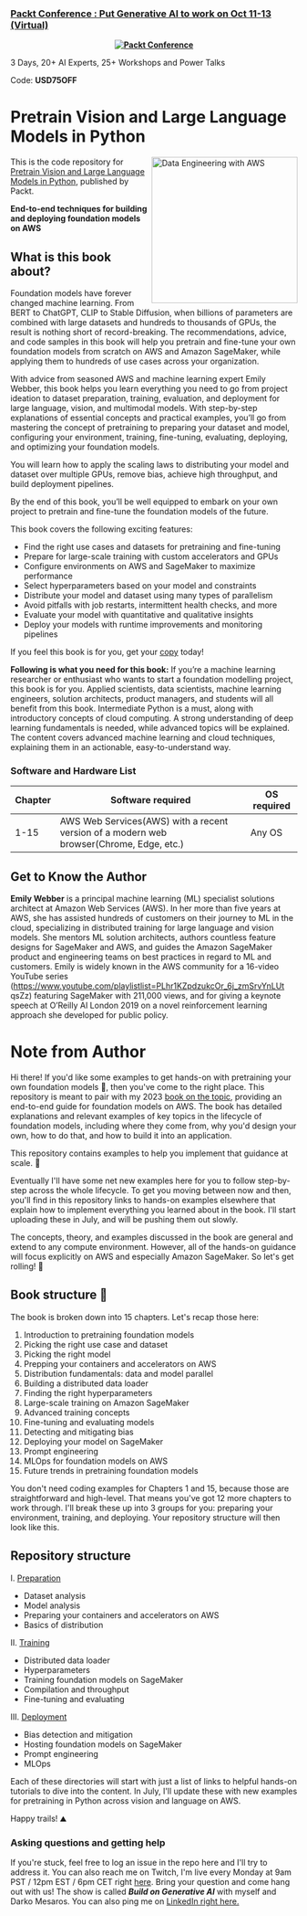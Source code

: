 
### [Packt Conference : Put Generative AI to work on Oct 11-13 (Virtual)](https://packt.link/JGIEY)

<b><p align='center'>[![Packt Conference](https://hub.packtpub.com/wp-content/uploads/2023/08/put-generative-ai-to-work-packt.png)](https://packt.link/JGIEY)</p></b> 
3 Days, 20+ AI Experts, 25+ Workshops and Power Talks 

Code: <b>USD75OFF</b>

# Pretrain Vision and Large Language Models in Python
<a href="https://www.packtpub.com/product/pretrain-vision-and-large-language-models-in-python/9781804618257"><img src="https://m.media-amazon.com/images/I/41hiraOOzWL._SX403_BO1,204,203,200_.jpg" alt="Data Engineering with AWS" height="256px" align="right"></a>

This is the code repository for [Pretrain Vision and Large Language Models in Python](https://www.packtpub.com/product/pretrain-vision-and-large-language-models-in-python/9781804618257), published by Packt.

**End-to-end techniques for building and deploying foundation models on AWS**

## What is this book about?

Foundation models have forever changed machine learning. From BERT to ChatGPT, CLIP to Stable Diffusion, when billions of parameters are combined with large datasets and hundreds to thousands of GPUs, the result is nothing short of record-breaking. The recommendations, advice, and code samples in this book will help you pretrain and fine-tune your own foundation models from scratch on AWS and Amazon SageMaker, while applying them to hundreds of use cases across your organization.

With advice from seasoned AWS and machine learning expert Emily Webber, this book helps you learn everything you need to go from project ideation to dataset preparation, training, evaluation, and deployment for large language, vision, and multimodal models. With step-by-step explanations of essential concepts and practical examples, you’ll go from mastering the concept of pretraining to preparing your dataset and model, configuring your environment, training, fine-tuning, evaluating, deploying, and optimizing your foundation models.

You will learn how to apply the scaling laws to distributing your model and dataset over multiple GPUs, remove bias, achieve high throughput, and build deployment pipelines.

By the end of this book, you’ll be well equipped to embark on your own project to pretrain and fine-tune the foundation models of the future.

This book covers the following exciting features: 
* Find the right use cases and datasets for pretraining and fine-tuning
* Prepare for large-scale training with custom accelerators and GPUs
* Configure environments on AWS and SageMaker to maximize performance
* Select hyperparameters based on your model and constraints
* Distribute your model and dataset using many types of parallelism
* Avoid pitfalls with job restarts, intermittent health checks, and more
* Evaluate your model with quantitative and qualitative insights
* Deploy your models with runtime improvements and monitoring pipelines 

If you feel this book is for you, get your [copy](https://www.amazon.com/Pretrain-Vision-Language-Models-Beginners/dp/180461825X) today!

**Following is what you need for this book:**
If you’re a machine learning researcher or enthusiast who wants to start a foundation modelling project, this book is for you. Applied scientists, data scientists, machine learning engineers, solution architects, product managers, and students will all benefit from this book. Intermediate Python is a must, along with introductory concepts of cloud computing. A strong understanding of deep learning fundamentals is needed, while advanced topics will be explained. The content covers advanced machine learning and cloud techniques, explaining them in an actionable, easy-to-understand way.

### Software and Hardware List

| Chapter  | Software required                                                                    | OS required                        |
| -------- | -------------------------------------------------------------------------------------| -----------------------------------|
|  	1-15	   |   	AWS Web Services(AWS) with a recent version of a modern web browser(Chrome, Edge, etc.)                                  			  | Any OS | 		

<!--
## Errata
-->
<!--
* Page 212 (Paragraph 5, line 1): **s this a good thing? Honestly, I’m happy to fi nally see the shift ; I’ve been working on generating content with AI/ML models in some fashion since at least 2019, and as a writer and creative person myself, I’ve always thought this was the most interesting part of machine learning. ** _should be_ **Is this a good thing? Honestly, I’m happy to fi nally see the shift ; I’ve been working on generating content with AI/ML models in some fashion since at least 2019, and as a writer and creative person myself, I’ve always thought this was the most interesting part of machine learning.**
-->

  
## Get to Know the Author
**Emily Webber** is a principal machine learning (ML) specialist solutions architect at Amazon Web Services (AWS). In her more than five years at AWS, she has assisted hundreds of customers on their journey to ML in the cloud, specializing in distributed training for large language and vision models. She mentors ML solution architects, authors countless feature designs for SageMaker and AWS, and guides the Amazon SageMaker product and engineering teams on best practices in regard to ML and customers. Emily is widely known in the AWS community for a 16-video YouTube series (https://www.youtube.com/playlistlist=PLhr1KZpdzukcOr_6j_zmSrvYnLUt qsZz) featuring SageMaker with 211,000 views, and for giving a keynote speech at O’Reilly AI London 2019 on a novel reinforcement learning approach she developed for public policy.



# Note from Author 


Hi there! If you'd like some examples to get hands-on with pretraining your own foundation models 🧠, then you've come to the right place. This repository is meant to pair with my 2023 [book on the topic](https://bit.ly/dist-train-book), providing an end-to-end guide for foundation models on AWS. The book has detailed explanations and relevant examples of key topics in the lifecycle of foundation models, including where they come from, why you'd design your own, how to do that, and how to build it into an application.

This repository contains examples to help you implement that guidance at scale. 🚀

Eventually I'll have some net new examples here for you to follow step-by-step across the whole lifecycle. To get you moving between now and then, you'll find in this repository links to hands-on examples elsewhere that explain how to implement everything you learned about in the book. I'll start uploading these in July, and will be pushing them out slowly.

The concepts, theory, and examples discussed in the book are general and extend to any compute environment. However, all of the hands-on guidance will focus explicitly on AWS and especially Amazon SageMaker. So let's get rolling! 🎸

## Book structure 📖
The book is broken down into 15 chapters. Let's recap those here:
1. Introduction to pretraining foundation models
2. Picking the right use case and dataset
3. Picking the right model
4. Prepping your containers and accelerators on AWS
5. Distribution fundamentals: data and model parallel
6. Building a distributed data loader
7. Finding the right hyperparameters
8. Large-scale training on Amazon SageMaker
9. Advanced training concepts
10. Fine-tuning and evaluating models
11. Detecting and mitigating bias
12. Deploying your model on SageMaker
13. Prompt engineering
14. MLOps for foundation models on AWS
15. Future trends in pretraining foundation models

You don't need coding examples for Chapters 1 and 15, because those are straightforward and high-level. That means you've got 12 more chapters to work through. I'll break these up into 3 groups for you: preparing your environment, training, and deploying. Your repository structure will then look like this.

## Repository structure 
I. [Preparation](https://github.com/PacktPublishing/Pretrain-Vision-and-Large-Language-Models-in-Python/tree/main/preparation)
- Dataset analysis
- Model analysis
- Preparing your containers and accelerators on AWS
- Basics of distribution

II. [Training](https://github.com/PacktPublishing/Pretrain-Vision-and-Large-Language-Models-in-Python/tree/main/training)
- Distributed data loader
- Hyperparameters
- Training foundation models on SageMaker
- Compilation and throughput
- Fine-tuning and evaluating


III. [Deployment](https://github.com/PacktPublishing/Pretrain-Vision-and-Large-Language-Models-in-Python/tree/main/deployment)
- Bias detection and mitigation
- Hosting foundation models on SageMaker
- Prompt engineering
- MLOps 

Each of these directories will start with just a list of links to helpful hands-on tutorials to dive into the content. In July, I'll update these with new examples for pretraining in Python across vision and language on AWS.

Happy trails! ⛰️

### Asking questions and getting help
If you're stuck, feel free to log an issue in the repo here and I'll try to address it. You can also reach me on Twitch, I'm live every Monday at 9am PST / 12pm EST / 6pm CET right [here](https://www.twitch.tv/aws/schedule). Bring your question and come hang out with us! The show is called ***Build on Generative AI*** with myself and Darko Mesaros. You can also ping me on [LinkedIn right here.](https://www.linkedin.com/in/emily-webber-921b4969/)
